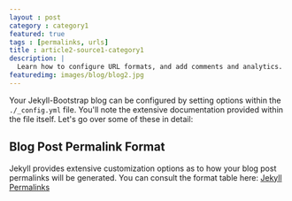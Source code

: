 ```yaml
---
layout : post
category : category1
featured: true
tags : [permalinks, urls]
title : article2-source1-category1
description: | 
  Learn how to configure URL formats, and add comments and analytics.
featuredimg: images/blog/blog2.jpg
---
```


Your Jekyll-Bootstrap blog can be configured by setting options within the `./_config.yml` file.
You'll note the extensive documentation provided within the file itself. Let's go over some of these in detail:

## Blog Post Permalink Format

Jekyll provides extensive customization options as to how your blog post permalinks will be generated.
You can consult the format table here: [Jekyll Permalinks](https://github.com/mojombo/jekyll/wiki/Permalinks)
